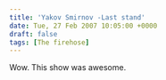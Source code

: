 ```yaml
---
title: 'Yakov Smirnov -Last stand'
date: Tue, 27 Feb 2007 10:05:00 +0000
draft: false
tags: [The firehose]
---
```


Wow. This show was awesome.